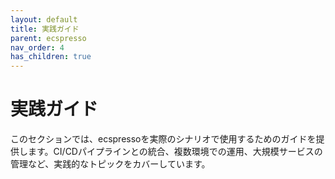 ```yaml
---
layout: default
title: 実践ガイド
parent: ecspresso
nav_order: 4
has_children: true
---
```


# 実践ガイド

このセクションでは、ecspressoを実際のシナリオで使用するためのガイドを提供します。CI/CDパイプラインとの統合、複数環境での運用、大規模サービスの管理など、実践的なトピックをカバーしています。
